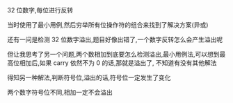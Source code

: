 32 位数字,每位进行反转



当时使用了最小用例,然后穷举所有位操作符的组合来找到了解决方案(异或)

还有一问是检测 32 位数字溢出,题目好像出错了,一个数字反转怎么会产生溢出呢

但让我思考了另一个问题,两个数相加到底要怎么检测溢出,最小用例法,可以想到最高位相加后,如果 carry 依然不为 0 的话,那就是溢出了, 不知道有没有其他解法

得知另一种解法,判断符号位,溢出的话,符号位一定发生了变化

两个数字符号位不同,相加一定不会溢出